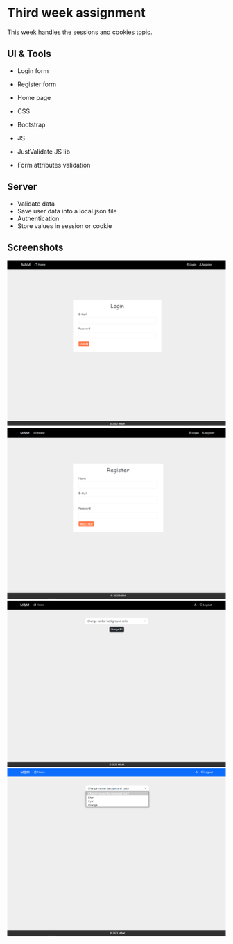 # Third week assignment

This week handles the sessions and cookies topic.

## UI & Tools

- Login form
- Register form
- Home page

- CSS
- Bootstrap
- JS
- JustValidate JS lib
- Form attributes validation

## Server

- Validate data
- Save user data into a local json file
- Authentication
- Store values in session or cookie

## Screenshots

![Login](./screenshots/login.png)
![Register](./screenshots/register.png)
![Home](./screenshots/home.png)
![Change BG](./screenshots/change_bg.png)
